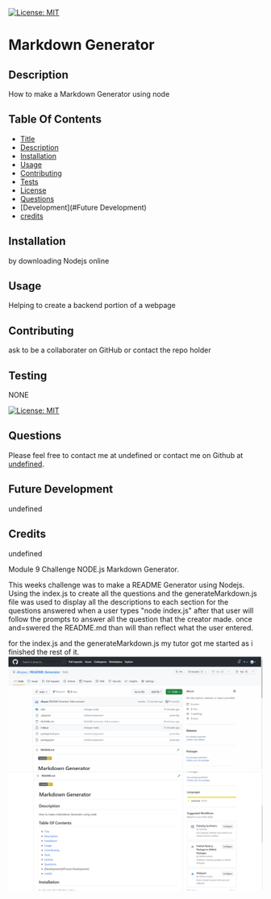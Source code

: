 [![License: MIT](https://img.shields.io/badge/License-MIT-yellow.svg)](https://opensource.org/licenses/MIT)

# Markdown Generator

## Description

How to make a Markdown Generator using node

## Table Of Contents

- [Title](#title)
- [Description](#Description)
- [Installation](#Installation)
- [Usage](#Usage)
- [Contributing](#title)
- [Tests](#Tests)
- [License](#License)
- [Questions](#Questions)
- [Development](#Future Development)
- [credits](#Credits)

## Installation

by downloading Nodejs online

## Usage

Helping to create a backend portion of a webpage

## Contributing

ask to be a collaborater on GitHub or contact the repo holder

## Testing

NONE

[![License: MIT](https://img.shields.io/badge/License-MIT-yellow.svg)](https://opensource.org/licenses/MIT)

## Questions

Please feel free to contact me at undefined or contact me on Github at [undefined](https://github.com/undefined).

## Future Development

undefined

## Credits

undefined

Module 9 Challenge NODE.js Markdown Generator.

This weeks challenge was to make a README Generator using Nodejs. Using the index.js to create all the questions and the generateMarkdown.js file was used to display all the descriptions to each section for the questions answered when a user types "node index.js" after that user will follow the prompts to answer all the question that the creator made. once and=swered the README.md than will than reflect what the user entered.

for the index.js and the generateMarkdown.js my tutor got me started as i finished the rest of it.
![Screenshot](./images/Node%20Js%20Assignment.gif)
![Screenshot](./images/Screenshot%202023-04-23%20090202.png)
